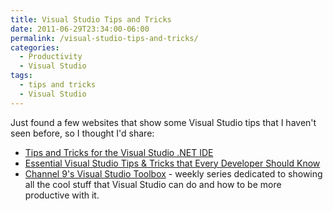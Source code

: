 ```yaml
---
title: Visual Studio Tips and Tricks
date: 2011-06-29T23:34:00-06:00
permalink: /visual-studio-tips-and-tricks/
categories:
  - Productivity
  - Visual Studio
tags:
  - tips and tricks
  - Visual Studio
---
```


Just found a few websites that show some Visual Studio tips that I haven't seen before, so I thought I'd share:

- [Tips and Tricks for the Visual Studio .NET IDE](http://www.codeproject.com/KB/tips/VSnetIDETipsAndTricks.aspx)
- [Essential Visual Studio Tips & Tricks that Every Developer Should Know](http://stephenwalther.com/blog/archive/2008/10/21/essential-visual-studio-tips-amp-tricks-that-every-developer-should-know.aspx)
- [Channel 9's Visual Studio Toolbox](http://channel9.msdn.com/Shows/Visual-Studio-Toolbox) - weekly series dedicated to showing all the cool stuff that Visual Studio can do and how to be more productive with it.
